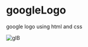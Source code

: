 # googleLogo
google logo using html and css


![glB](https://user-images.githubusercontent.com/64765400/94218803-20fb9a00-fe9a-11ea-9e09-fce352905cb1.png)

